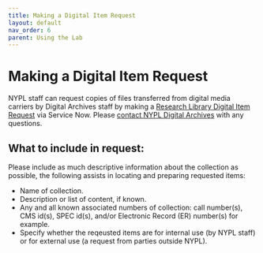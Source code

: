 ```yaml
---
title: Making a Digital Item Request
layout: default
nav_order: 6
parent: Using the Lab 
---
```


# Making a Digital Item Request
NYPL staff can request copies of files transferred from digital media carriers by Digital Archives staff by making a [Research Library Digital Item Request](https://nyplprod.service-now.com/nyplsp?id=sc_cat_item&sys_id=311e4ded1b68301090088550cd4bcb77&sysparm_category=b18b30001bfe051090088550cd4bcb5e) via Service Now. Please [contact NYPL Digital Archives](mailto:digitalarchives@nypl.org) with any questions.

## What to include in request: 
Please include as much descriptive information about the collection as possible, the following assists in locating and preparing requested items: 
- Name of collection.
- Description or list of content, if known.
- Any and all known associated numbers of collection: call number(s), CMS id(s), SPEC id(s), and/or Electronic Record (ER) number(s) for example. 
- Specify whether the reqeusted items are for internal use (by NYPL staff) or for external use (a request from parties outside NYPL). 